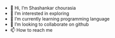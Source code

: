 - 👋 Hi, I’m Shashankar chourasia
- 👀 I’m interested in exploring
- 🌱 I’m currently learning programming language
- 💞️ I’m looking to collaborate on github
- 📫 How to reach me 

<!---
Shashankar09/Shashankar09 is a ✨ special ✨ repository because its `README.md` (this file) appears on your GitHub profile.
You can click the Preview link to take a look at your changes.
--->

